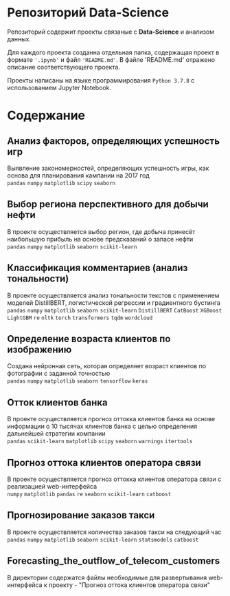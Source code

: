 # Репозиторий Data-Science

Репозиторий содержит проекты связаные с **Data-Science** и анализом данных. 

Для каждого проекта созданна отдельная папка, содержащая проект в формате `'.ipynb'` и файл `'README.md'`. В файле 'README.md' отражено описание соответствующего проекта.  

Проекты написаны на языке программирования `Python 3.7.8` с использованием Jupyter Notebook.

# Содержание
## Анализ факторов, определяющих успешность игр

Выявление закономерностей, определяющих успешность игры, как основа для планирования кампании на 2017 год
<br>`pandas` `numpy` `matplotlib` `scipy` `seaborn` 

## Выбор региона перспективного для добычи нефти

В проекте осуществляется выбор регион, где добыча принесёт наибольшую прибыль на основе предсказаний о запасе нефти
<br>`pandas` `numpy` `matplotlib` `seaborn` `scikit-learn`

## Классификация комментариев (анализ тональности)

В проекте осуществляется анализ тональности текстов с применением моделей DistillBERT, логистической регрессии и градиентного бустинга
<br>`pandas` `numpy` `matplotlib` `seaborn` `scikit-learn` `DistillBERT` `CatBoost` `XGBoost` `LightGBM` `re` `nltk` `torch` `transformers` `tqdm` `wordcloud` 

## Определение возраста клиентов по изображению

Создана нейронная сеть, которая определяет возраст клиентов по фотографии с заданной точностью
<br>`pandas` `numpy` `matplotlib` `seaborn` `tensorflow` `keras`

## Отток клиентов банка

В проекте осуществляется прогноз оттокка клиентов банка на основе информации о 10 тысячах клиентов банка с целью определения дальнейшей стратегии компании
<br>`pandas` `scikit-learn` `matplotlib` `scipy` `seaborn` `warnings` `itertools`

## Прогноз оттока клиентов оператора связи

В проекте осуществляется прогноз оттокка клиентов оператора связи с реализацией web-интерфейса
<br>`numpy` `matplotlib` `pandas` `re` `seaborn` `scikit-learn` `catboost`

## Прогнозирование заказов такси

В проекте осуществляется количества заказов такси на следующий час
<br>`pandas` `numpy` `matplotlib` `seaborn` `scikit-learn` `statsmodels` `catboost`

## Forecasting_the_outflow_of_telecom_customers

В директории содержатся файлы необходимые для развертывания web-интерфейса к проекту - "Прогноз оттока клиентов оператора связи"